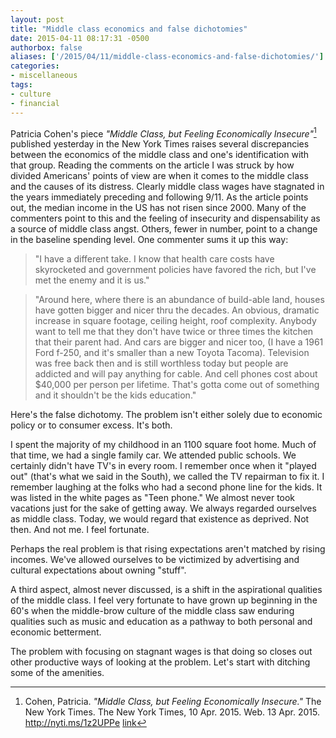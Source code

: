 ```yaml
---
layout: post
title: "Middle class economics and false dichotomies"
date: 2015-04-11 08:17:31 -0500
authorbox: false
aliases: ['/2015/04/11/middle-class-economics-and-false-dichotomies/']
categories:
- miscellaneous
tags:
- culture
- financial
---
```

Patricia Cohen's piece _"Middle Class, but Feeling Economically Insecure"_[^1] published yesterday in the New York Times raises several discrepancies between the economics of the middle class and one's identification with that group. Reading the comments on the article I was struck by how divided Americans' points of view are when it comes to the middle class and the causes of its distress. Clearly middle class wages have stagnated in the years immediately preceding and following 9/11. As the article points out, the median income in the US has not risen since 2000. Many of the commenters point to this and the feeling of insecurity and dispensability as a source of middle class angst. Others, fewer in number, point to a change in the baseline spending level. One commenter sums it up this way:

> "I have a different take. I know that health care costs have skyrocketed and government policies have favored the rich, but I've met the enemy and it is us."

> "Around here, where there is an abundance of build-able land, houses have gotten bigger and nicer thru the decades. An obvious, dramatic increase in square footage, ceiling height, roof complexity. Anybody want to tell me that they don't have twice or three times the kitchen that their parent had. And cars are bigger and nicer too, (I have a 1961 Ford f-250, and it's smaller than a new Toyota Tacoma). Television was free back then and is still worthless today but people are addicted and will pay anything for cable. And cell phones cost about $40,000 per person per lifetime. That's gotta come out of something and it shouldn't be the kids education."

Here's the false dichotomy. The problem isn't either solely due to economic policy or to consumer excess. It's both.

I spent the majority of my childhood in an 1100 square foot home. Much of that time, we had a single family car. We attended public schools. We certainly didn't have TV's in every room. I remember once when it "played out" (that's what we said in the South), we called the TV repairman to fix it. I remember laughing at the folks who had a second phone line for the kids. It was listed in the white pages as "Teen phone." We almost never took vacations just for the sake of getting away. We always regarded ourselves as middle class. Today, we would regard that existence as deprived. Not then. And not me. I feel fortunate.

Perhaps the real problem is that rising expectations aren't matched by rising incomes. We've allowed ourselves to be victimized by advertising and cultural expectations about owning "stuff".

A third aspect, almost never discussed, is a shift in the aspirational qualities of the middle class. I feel very fortunate to have grown up beginning in the 60's when the middle-brow culture of the middle class saw enduring qualities such as music and education as a pathway to both personal and economic betterment.

The problem with focusing on stagnant wages is that doing so closes out other productive ways of looking at the problem. Let's start with ditching some of the amenities.

[^1]: Cohen, Patricia. _"Middle Class, but Feeling Economically Insecure."_ The New York Times. The New York Times, 10 Apr. 2015. Web. 13 Apr. 2015. <http://nyti.ms/1z2UPPe> [link](http://nyti.ms/1z2UPPe)
